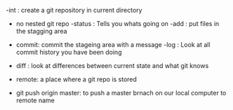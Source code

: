 -int : create a git repository in current directory
  - no nested git repo
-status : Tells you whats going on
-add : put files in the stagging area
- commit: commit the stageing area with a message
-log : Look at all commit history you have been doing
- diff : look at differences between current state and what git knows

- remote: a place where a git repo is stored

- git push origin master: to push a master brnach on our local computer to remote name
